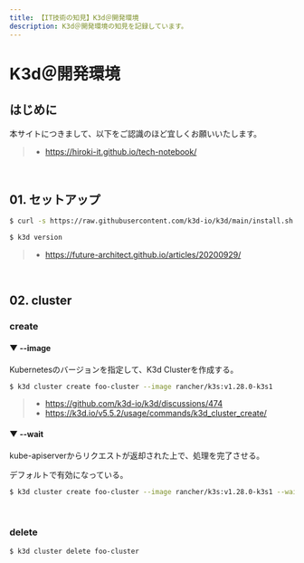 ```yaml
---
title: 【IT技術の知見】K3d＠開発環境
description: K3d＠開発環境の知見を記録しています。
---
```


# K3d＠開発環境

## はじめに

本サイトにつきまして、以下をご認識のほど宜しくお願いいたします。

> - https://hiroki-it.github.io/tech-notebook/

<br>

## 01. セットアップ

```bash
$ curl -s https://raw.githubusercontent.com/k3d-io/k3d/main/install.sh | sh

$ k3d version
```

> - https://future-architect.github.io/articles/20200929/

<br>

## 02. cluster

### create

#### ▼ --image

Kubernetesのバージョンを指定して、K3d Clusterを作成する。

```bash
$ k3d cluster create foo-cluster --image rancher/k3s:v1.28.0-k3s1
```

> - https://github.com/k3d-io/k3d/discussions/474
> - https://k3d.io/v5.5.2/usage/commands/k3d_cluster_create/

#### ▼ --wait

kube-apiserverからリクエストが返却された上で、処理を完了させる。

デフォルトで有効になっている。

```bash
$ k3d cluster create foo-cluster --image rancher/k3s:v1.28.0-k3s1 --wait
```

<br>

### delete

```bash
$ k3d cluster delete foo-cluster
```

<br>
